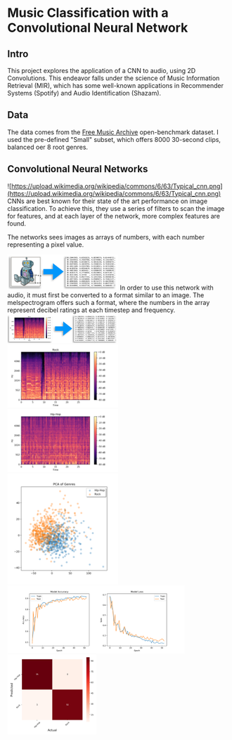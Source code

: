 # Music Classification with a Convolutional Neural Network


## Intro
This project explores the application of a CNN to audio, using 2D Convolutions. This endeavor falls under the science of Music Information Retrieval (MIR), which has some well-known applications in Recommender Systems (Spotify) and Audio Identification (Shazam).

## Data
The data comes from the [Free Music Archive](https://github.com/mdeff/fma) open-benchmark dataset. I used the pre-defined "Small" subset, which offers 8000 30-second clips, balanced oer 8 root genres.

## Convolutional Neural Networks
![https://upload.wikimedia.org/wikipedia/commons/6/63/Typical_cnn.png](https://upload.wikimedia.org/wikipedia/commons/6/63/Typical_cnn.png)
CNNs are best known for their state of the art performance on image classification. To achieve this, they use a series of filters to scan the image for features, and at each layer of the network, more complex features are found.

The networks sees images as arrays of numbers, with each number representing a pixel value.

<img src="images/image_as_array.png" width="50%" height="50%" />
In order to use this network with audio, it must first be converted to a format similar to an image. The melspectrogram offers such a format, where the numbers in the array represent decibel ratings at each timestep and frequency.
<img src="images/audio_as_array.png" width="50%" height="50%" />

<img src="images/charts/spec_rock.png" width="50%" height="50%" />
<img src="images/charts/spec_hiphop.png" width="50%" height="50%" />
<img src="images/charts/PCA_rock_hiphop.png" width="50%" height="50%" />
<img src="images/charts/model3_summary.png" width="80%" height="80%" />
<img src="images/charts/model3_cm.png" width="40%" height="40%" />
